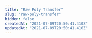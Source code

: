 ```yaml
---
title: "Raw Poly Transfer"
slug: "raw-poly-transfer"
hidden: false
createdAt: "2021-07-09T20:50:41.410Z"
updatedAt: "2021-07-09T20:50:41.410Z"
---
```

